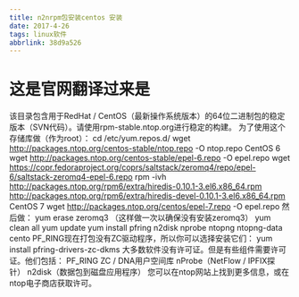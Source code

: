 ```yaml
---
title: n2nrpm包安装centos 安装
date: 2017-4-26
tags: linux软件
abbrlink: 38d9a526
---
```

# 这是官网翻译过来是
该目录包含用于RedHat / CentOS（最新操作系统版本）的64位二进制包的稳定版本（SVN代码）。请使用rpm-stable.ntop.org进行稳定的构建。
为了使用这个存储库做（作为root）：
cd /etc/yum.repos.d/
wget http://packages.ntop.org/centos-stable/ntop.repo -O ntop.repo
CentOS 6
wget http://packages.ntop.org/centos-stable/epel-6.repo -O epel.repo
wget https://copr.fedoraproject.org/coprs/saltstack/zeromq4/repo/epel-6/saltstack-zeromq4-epel-6.repo
rpm -ivh http://packages.ntop.org/rpm6/extra/hiredis-0.10.1-3.el6.x86_64.rpm http://packages.ntop.org/rpm6/extra/hiredis-devel-0.10.1-3.el6.x86_64.rpm
CentOS 7
wget http://packages.ntop.org/centos/epel-7.repo -O epel.repo
然后做：
yum erase zeromq3 （这样做一次以确保没有安装zeromq3）
yum clean all
yum update
yum install pfring n2disk nprobe ntopng ntopng-data cento
PF_RING现在打包没有ZC驱动程序，所以你可以选择安装它们：
yum install pfring-drivers-zc-dkms
大多数软件没有许可证。但是有些组件需要许可证。他们包括：
PF_RING ZC / DNA用户空间库
nProbe（NetFlow / IPFIX探针）
n2disk（数据包到磁盘应用程序）
您可以在ntop网站上找到更多信息，或在ntop电子商店获取许可。